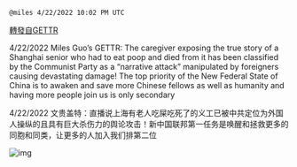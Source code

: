 
`@miles 4/22/2022 10:02 PM UTC`

[轉發自GETTR](https://gettr.com/post/p16oiw57d45)

4/22/2022 Miles Guo’s GETTR: The caregiver exposing the true story of a Shanghai senior who had to eat poop and died from it has been classified by the Communist Party as a “narrative attack” manipulated by foreigners causing devastating damage!  The top priority of the New Federal State of China is to awaken and save more Chinese fellows as well as humanity and having more people join us is only secondary

4/22/2022 文贵盖特：直播说上海有老人吃屎吃死了的义工已被中共定位为外国人操纵的且具有巨大杀伤力的舆论攻击！新中国联邦第一任务是唤醒和拯救更多的同胞和同类，让更多的人加入我们排第二位


![img](https://media.gettr.com/group38/getter/2022/04/22/22/82175298-9a9d-4564-d687-f34b44142cb0/out.jpg)
